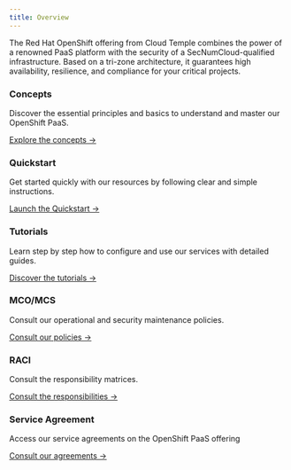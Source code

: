 ```yaml
---
title: Overview
---
```


The Red Hat OpenShift offering from Cloud Temple combines the power of a renowned PaaS platform with the security of a SecNumCloud-qualified infrastructure. Based on a tri-zone architecture, it guarantees high availability, resilience, and compliance for your critical projects.

<div class="card-grid">
  <div class="card">
    <h3>Concepts</h3>
    <p>Discover the essential principles and basics to understand and master our OpenShift PaaS.</p>
    <a href="paas_openshift/concepts" class="card-link">Explore the concepts &rarr;</a>
  </div>
  <div class="card">
    <h3>Quickstart</h3>
    <p>Get started quickly with our resources by following clear and simple instructions.</p>
    <a href="paas_openshift/quickstart" class="card-link">Launch the Quickstart &rarr;</a>
  </div>
  <div class="card">
    <h3>Tutorials</h3>
    <p>Learn step by step how to configure and use our services with detailed guides.</p>
    <a href="paas_openshift/tutorials" class="card-link">Discover the tutorials &rarr;</a>
  </div>
  <div class="card">
    <h3>MCO/MCS</h3>
    <p>Consult our operational and security maintenance policies.</p>
    <a href="governance/paas/mco_mcs" class="card-link">Consult our policies &rarr;</a>
  </div>
  <div class="card">
    <h3>RACI</h3>
    <p>Consult the responsibility matrices.</p>
    <a href="governance/paas/raci" class="card-link">Consult the responsibilities &rarr;</a>
  </div>
  <div class="card">
    <h3>Service Agreement</h3>
    <p>Access our service agreements on the OpenShift PaaS offering</p>
    <a href="governance/paas/service_agreement_paas" class="card-link">Consult our agreements &rarr;</a>
  </div>
</div>
